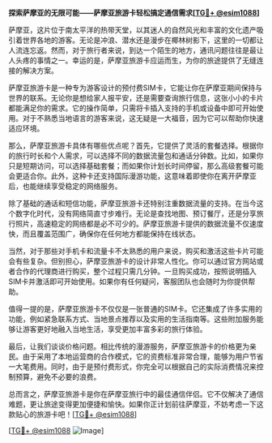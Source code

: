 **探索萨摩亚的无限可能——萨摩亚旅游卡轻松搞定通信需求[[TG💪+ @esim1088](https://t.me/s/esim1088)]**

萨摩亚，这片位于南太平洋的热带天堂，以其迷人的自然风光和丰富的文化遗产吸引着世界各地的游客。无论是冲浪、潜水还是漫步在椰林树影下，这里的一切都让人流连忘返。然而，对于旅行者来说，到达一个陌生的地方，通讯问题往往是最让人头疼的事情之一。幸运的是，萨摩亚旅游卡应运而生，为你的旅途提供了无缝连接的解决方案。

萨摩亚旅游卡是一种专为游客设计的预付费SIM卡，它能让你在萨摩亚期间保持与世界的联系。无论你是想给家人报平安，还是需要查询旅行信息，这张小小的卡片都能满足你的需求。它的操作简单，只需将卡插入支持的手机或设备中即可开始使用。对于不熟悉当地语言的游客来说，这无疑是一大福音，因为它可以帮助你快速适应环境。

那么，萨摩亚旅游卡具体有哪些优点呢？首先，它提供了灵活的套餐选择。根据你的旅行时长和个人需求，可以选择不同的数据流量包和通话分钟数。比如，如果你只是短期访问，可以选择基础套餐；而如果你计划长时间停留，那么高级套餐可能会更适合你。此外，这种卡还支持国际漫游功能，这意味着即使你在离开萨摩亚后，也能继续享受稳定的网络服务。

除了基础的通话和短信功能，萨摩亚旅游卡还特别注重数据流量的支持。在当今这个数字化时代，没有网络简直寸步难行。无论是查找地图、预订餐厅，还是分享旅行照片，高速稳定的网络都是必不可少的。萨摩亚旅游卡提供的数据流量不仅速度快，而且覆盖范围广，确保你在任何地方都能保持在线状态。

当然，对于那些对手机卡和流量卡不太熟悉的用户来说，购买和激活这些卡片可能会有些复杂。但别担心，萨摩亚旅游卡的设计非常人性化。你可以通过官方网站或者合作的代理商进行购买，整个过程只需几分钟。一旦购买成功，按照说明插入SIM卡并激活即可开始使用。如果你有任何疑问，客服团队也会随时为你提供帮助。

值得一提的是，萨摩亚旅游卡不仅仅是一张普通的SIM卡。它还集成了许多实用的功能，例如紧急联系方式、当地景点推荐以及实用的生活指南等。这些附加服务能够让游客更好地融入当地生活，享受更加丰富多彩的旅行体验。

最后，让我们谈谈价格问题。相比传统的漫游服务，萨摩亚旅游卡的价格更为亲民。由于采用了本地运营商的合作模式，它的资费标准非常合理，能够为用户节省一大笔费用。同时，由于是预付费形式，你完全可以根据自己的实际消费情况来控制预算，避免不必要的浪费。

总而言之，萨摩亚旅游卡是你在萨摩亚旅行中的最佳通信伴侣。它不仅解决了通信难题，更让旅途变得更加便捷和愉快。如果你正计划前往萨摩亚，不妨考虑一下这款贴心的旅游卡吧！[[TG💪+ @esim1088](https://t.me/s/esim1088)]

[[TG💪+ @esim1088](https://t.me/s/esim1088) ![Image](https://i.postimg.cc/4NQfJmqS/Snipaste-2025-05-13-00-14-12.png)]